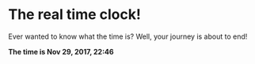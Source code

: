 # The real time clock!

Ever wanted to know what the time is? Well, your journey is about to end!

**The time is Nov 29, 2017, 22:46**